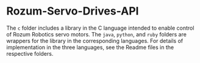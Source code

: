 # Rozum-Servo-Drives-API
The `c` folder includes a library in the C language intended to enable control of Rozum Robotics servo motors.
The `java`, `python`, and `ruby` folders are wrappers for the library in the corresponding languages.
For details of implementation in the three languages, see the Readme files in the respective folders.
